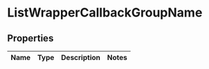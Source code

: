 # ListWrapperCallbackGroupName

## Properties
Name | Type | Description | Notes
------------ | ------------- | ------------- | -------------
